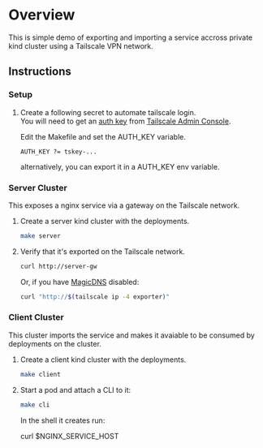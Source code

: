 # Overview
This is simple demo of exporting and importing a service accross private kind cluster using a Tailscale VPN network.  

## Instructions
### Setup
1. Create a following secret to automate tailscale login.<br>
   You will need to get an [auth key](https://tailscale.com/kb/1085/auth-keys/) from [Tailscale Admin Console](https://login.tailscale.com/admin/authkeys).<br>

   Edit the Makefile and set the AUTH_KEY variable.
   ```
   AUTH_KEY ?= tskey-...
   ```

   alternatively, you can export it in a AUTH_KEY env variable.

### Server Cluster
This exposes a nginx service via a gateway on the Tailscale network.

1. Create a server kind cluster with the deployments.

   ```bash
   make server
   ```

1. Verify that it's exported on the Tailscale network.

   ```bash
   curl http://server-gw
   ```

   Or, if you have [MagicDNS](https://tailscale.com/kb/1081/magicdns/) disabled:

   ```bash
   curl "http://$(tailscale ip -4 exporter)"
   ```

### Client Cluster
This cluster imports the service and makes it avaiable to be consumed
by deployments on the cluster.

1. Create a client kind cluster with the deployments.

   ```bash
   make client
   ```

1. Start a pod and attach a CLI to it:

   ```bash
   make cli
   ```

   In the shell it creates run:

   curl $NGINX_SERVICE_HOST

